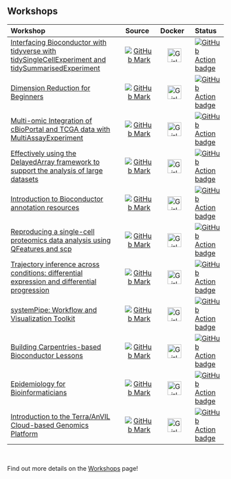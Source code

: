 
## Workshops

| Workshop                                                                                                                                                           |                                                 Source                                                    |                                                                                  Docker                                                                                     | Status                                                                                                                                                                                                               |
|:-------------------------------------------------------------------------------------------------------------------------------------------------------------------|:---------------------------------------------------------------------------------------------------------:|:---------------------------------------------------------------------------------------------------------------------------------------------------------------------------:|:---------------------------------------------------------------------------------------------------------------------------------------------------------------------------------------------------------------------|
| [Interfacing Bioconductor with tidyverse with tidySingleCellExperiment and tidySummarisedExperiment](https://stemangiola.github.io/bioc2021_tidytranscriptomics)   | [![GitHub Mark](/img/GitHub-Mark-32px.png)](https://github.com/stemangiola/bioc2021_tidytranscriptomics)  | [<img src='/img/docker-vertical-logo-monochromatic.png' alt='Girl in a jacket' width='32' height='32'>](https://hub.docker.com/r/stemangiola/bioc2021_tidytranscriptomics)  | [![GitHub Action badge](https://github.com/stemangiola/bioc2021_tidytranscriptomics/workflows/.github/workflows/basic_checks.yaml/badge.svg)](https://github.com/stemangiola/bioc2021_tidytranscriptomics/actions)   |
| [Dimension Reduction for Beginners](https://aedin.github.io/PCAworkshop)                                                                                           |             [![GitHub Mark](/img/GitHub-Mark-32px.png)](https://github.com/aedin/PCAworkshop)             |       [<img src='/img/docker-vertical-logo-monochromatic.png' alt='Girl in a jacket' width='32' height='32'>](https://hub.docker.com/r/aculhane/pcabiocworkshop2020)        | [![GitHub Action badge](https://github.com/aedin/PCAworkshop/workflows/.github/workflows/basic_checks.yaml/badge.svg)](https://github.com/aedin/PCAworkshop/actions)                                                 |
| [Multi-omic Integration of cBioPortal and TCGA data with MultiAssayExperiment](https://waldronlab.github.io/MultiAssayWorkshop)                                    |       [![GitHub Mark](/img/GitHub-Mark-32px.png)](https://github.com/waldronlab/MultiAssayWorkshop)       |         [<img src='/img/docker-vertical-logo-monochromatic.png' alt='Girl in a jacket' width='32' height='32'>](https://hub.docker.com/r/mr148/multiassayworkshop)          | [![GitHub Action badge](https://github.com/waldronlab/MultiAssayWorkshop/workflows/MAEWorkshopCheck/badge.svg)](https://github.com/waldronlab/MultiAssayWorkshop/actions)                                            |
| [Effectively using the DelayedArray framework to support the analysis of large datasets](https://PeteHaitch.github.io/BioC2020_DelayedArray_workshop)              | [![GitHub Mark](/img/GitHub-Mark-32px.png)](https://github.com/PeteHaitch/BioC2020_DelayedArray_workshop) | [<img src='/img/docker-vertical-logo-monochromatic.png' alt='Girl in a jacket' width='32' height='32'>](https://hub.docker.com/r/petehaitch/bioc2020_delayedarray_workshop) | [![GitHub Action badge](https://github.com/PeteHaitch/BioC2020_DelayedArray_workshop/workflows/.github/workflows/basic_checks.yaml/badge.svg)](https://github.com/PeteHaitch/BioC2020_DelayedArray_workshop/actions) |
| [Introduction to Bioconductor annotation resources](https://jmacdon.github.io/Bioc2021Anno)                                                                        |           [![GitHub Mark](/img/GitHub-Mark-32px.png)](https://github.com/jmacdon/Bioc2021Anno/)           |           [<img src='/img/docker-vertical-logo-monochromatic.png' alt='Girl in a jacket' width='32' height='32'>](https://hub.docker.com/r/jmacdon/bioc2021anno)            | [![GitHub Action badge](https://github.com/jmacdon/Bioc2021Anno//workflows/.github/workflows/basic_checks.yaml/badge.svg)](https://github.com/jmacdon/Bioc2021Anno//actions)                                         |
| [Reproducing a single-cell proteomics data analysis using QFeatures and scp](https://lgatto.github.io/QFeaturesScpWorkshop2021)                                    |      [![GitHub Mark](/img/GitHub-Mark-32px.png)](https://github.com/lgatto/QFeaturesScpWorkshop2021)      |      [<img src='/img/docker-vertical-logo-monochromatic.png' alt='Girl in a jacket' width='32' height='32'>](https://hub.docker.com/r/lgatto/qfeaturesscpworkshop2021)      | [![GitHub Action badge](https://github.com/lgatto/QFeaturesScpWorkshop2021/workflows/.github/workflows/basic_checks.yaml/badge.svg)](https://github.com/lgatto/QFeaturesScpWorkshop2021/actions)                     |
| [Trajectory inference across conditions: differential expression and differential progression](https://HectorRDB.github.io/bioc2021trajectories)                   |      [![GitHub Mark](/img/GitHub-Mark-32px.png)](https://github.com/HectorRDB/bioc2021trajectories)       |      [<img src='/img/docker-vertical-logo-monochromatic.png' alt='Girl in a jacket' width='32' height='32'>](https://hub.docker.com/r/HectorRDB/bioc2021trajectories)       | [![GitHub Action badge](https://github.com/HectorRDB/bioc2021trajectories/workflows/.github/workflows/basic_checks.yaml/badge.svg)](https://github.com/HectorRDB/bioc2021trajectories/actions)                       |
| [systemPipe: Workflow and Visualization Toolkit](https://systemPipeR.github.io/systemPipeWorkshop2021)                                                             |    [![GitHub Mark](/img/GitHub-Mark-32px.png)](https://github.com/systemPipeR/systemPipeWorkshop2021)     |     [<img src='/img/docker-vertical-logo-monochromatic.png' alt='Girl in a jacket' width='32' height='32'>](https://hub.docker.com/r/systempipe/systempipeworkshop2021)     | [![GitHub Action badge](https://github.com/systemPipeR/systemPipeWorkshop2021/workflows/.github/workflows/basic_checks.yaml/badge.svg)](https://github.com/systemPipeR/systemPipeWorkshop2021/actions)               |
| [Building Carpentries-based Bioconductor Lessons](https://jdrnevich.github.io/BuildACarpentriesWorkshop)                                                           |    [![GitHub Mark](/img/GitHub-Mark-32px.png)](https://github.com/jdrnevich/BuildACarpentriesWorkshop)    |    [<img src='/img/docker-vertical-logo-monochromatic.png' alt='Girl in a jacket' width='32' height='32'>](https://hub.docker.com/r/jdrnevich/buildacarpentriesworkshop)    | [![GitHub Action badge](https://github.com/jdrnevich/BuildACarpentriesWorkshop/workflows/.github/workflows/basic_checks.yaml/badge.svg)](https://github.com/jdrnevich/BuildACarpentriesWorkshop/actions)             |
| [Epidemiology for Bioinformaticians](https://cmirzayi.github.io/EpiForBioWorkshop2021)                                                                             |      [![GitHub Mark](/img/GitHub-Mark-32px.png)](https://github.com/cmirzayi/EpiForBioWorkshop2021)       |      [<img src='/img/docker-vertical-logo-monochromatic.png' alt='Girl in a jacket' width='32' height='32'>](https://hub.docker.com/r/cmirzayi/epiforbioworkshop2020)       | [![GitHub Action badge](https://github.com/cmirzayi/EpiForBioWorkshop2021/workflows/.github/workflows/basic_checks.yaml/badge.svg)](https://github.com/cmirzayi/EpiForBioWorkshop2021/actions)                       |
| [Introduction to the Terra/AnVIL Cloud-based Genomics Platform](https://waldronlab.github.io/AnVILWorkshop)                                                        |         [![GitHub Mark](/img/GitHub-Mark-32px.png)](https://github.com/waldronlab/AnVILWorkshop)          |           [<img src='/img/docker-vertical-logo-monochromatic.png' alt='Girl in a jacket' width='32' height='32'>](https://hub.docker.com/r/shbrief/anvilworkshop)           | [![GitHub Action badge](https://github.com/waldronlab/AnVILWorkshop/workflows/.github/workflows/basic_checks.yaml/badge.svg)](https://github.com/waldronlab/AnVILWorkshop/actions)                                   |

<br/>

Find out more details on the [Workshops](/workshops) page!
